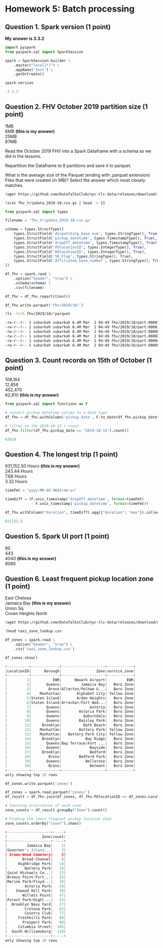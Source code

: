# Homework 5: Batch processing

## Question 1. Spark version (1 point)

**My answer is 3.3.2**

```python
import pyspark
from pyspark.sql import SparkSession
```  

```python
spark = SparkSession.builder \
    .master("local[*]") \
    .appName('test') \
    .getOrCreate()
```  

```python
spark.version
```  

```python
'3.3.2'
```  

## Question 2. FHV October 2019 partition size (1 point)
1MB  
6MB **(this is my answer)**  
25MB  
87MB  

Read the October 2019 FHV into a Spark Dataframe with a schema as we did in the lessons.

Repartition the Dataframe to 6 partitions and save it to parquet.

What is the average size of the Parquet (ending with .parquet extension) Files that were created (in MB)? Select the answer which most closely matches.

```bash
!wget https://github.com/DataTalksClub/nyc-tlc-data/releases/download/fhv/fhv_tripdata_2019-10.csv.gz
```  

```bash
!zcat fhv_tripdata_2019-10.csv.gz | head -n 11 
```  

```python
from pyspark.sql import types

filename = 'fhv_tripdata_2019-10.csv.gz'

schema = types.StructType([
    types.StructField('dispatching_base_num', types.StringType(), True),
    types.StructField('pickup_datetime', types.TimestampType(), True),
    types.StructField('dropOff_datetime', types.TimestampType(), True),
    types.StructField('PUlocationID', types.IntegerType(), True),
    types.StructField('DOlocationID', types.IntegerType(), True),
    types.StructField('SR_Flag', types.StringType(), True),
    types.StructField('Affiliated_base_number', types.StringType(), True),
])

df_fhv = spark.read \
    .option("header", "true") \
    .schema(schema) \
    .csv(filename)

df_fhv = df_fhv.repartition(6)

df_fhv.write.parquet('fhv/2019/10/')
```  

```bash
!ls -ltrh fhv/2019/10/*parquet

-rw-r--r-- 1 subarkah subarkah 6.4M Mar  2 04:49 fhv/2019/10/part-00003-b4a20026-8748-4b64-9432-5cb3cd4ca146-c000.snappy.parquet
-rw-r--r-- 1 subarkah subarkah 6.4M Mar  2 04:49 fhv/2019/10/part-00001-b4a20026-8748-4b64-9432-5cb3cd4ca146-c000.snappy.parquet
-rw-r--r-- 1 subarkah subarkah 6.4M Mar  2 04:49 fhv/2019/10/part-00000-b4a20026-8748-4b64-9432-5cb3cd4ca146-c000.snappy.parquet
-rw-r--r-- 1 subarkah subarkah 6.4M Mar  2 04:49 fhv/2019/10/part-00002-b4a20026-8748-4b64-9432-5cb3cd4ca146-c000.snappy.parquet
-rw-r--r-- 1 subarkah subarkah 6.4M Mar  2 04:49 fhv/2019/10/part-00004-b4a20026-8748-4b64-9432-5cb3cd4ca146-c000.snappy.parquet
-rw-r--r-- 1 subarkah subarkah 6.4M Mar  2 04:49 fhv/2019/10/part-00005-b4a20026-8748-4b64-9432-5cb3cd4ca146-c000.snappy.parquet
```  

## Question 3. Count records on 15th of October (1 point)
108,164  
12,856  
452,470  
62,610 **(this is my answer)**  

```python
from pyspark.sql import functions as F

# convert pickup_datetime column to a Date type
df_fhv = df_fhv.withColumn('pickup_date', F.to_date(df_fhv.pickup_datetime))

# filter on the 2019-10-15 + count
df_fhv.filter(df_fhv.pickup_date == "2019-10-15").count()
``` 

```python
62610
``` 

## Question 4. The longest trip (1 point)
631,152.50 Hours **(this is my answer)**  
243.44 Hours  
7.68 Hours  
3.32 Hours  

```python
timeFmt = "yyyy-MM-dd HH24:mm:ss"

timeDiff = (F.unix_timestamp('dropOff_datetime', format=timeFmt)
            - F.unix_timestamp('pickup_datetime', format=timeFmt))

df_fhv.withColumn("duration", timeDiff).agg({"duration": "max"}).collect()[0][0] / 3600
```  

```python
631152.5
```  

## Question 5. Spark UI port (1 point)
80  
443  
4040 **(this is my answer)**  
8080  

## Question 6. Least frequent pickup location zone (1 point)
East Chelsea  
Jamaica Bay **(this is my answer)**  
Union Sq  
Crown Heights North  

```bash
!wget https://github.com/DataTalksClub/nyc-tlc-data/releases/download/misc/taxi_zone_lookup.csv
```  

```python
!head taxi_zone_lookup.csv
```  

```python
df_zones = spark.read \
    .option("header", "true") \
    .csv('taxi_zone_lookup.csv')

df_zones.show()

+----------+-------------+--------------------+------------+
|LocationID|      Borough|                Zone|service_zone|
+----------+-------------+--------------------+------------+
|         1|          EWR|      Newark Airport|         EWR|
|         2|       Queens|         Jamaica Bay|   Boro Zone|
|         3|        Bronx|Allerton/Pelham G...|   Boro Zone|
|         4|    Manhattan|       Alphabet City| Yellow Zone|
|         5|Staten Island|       Arden Heights|   Boro Zone|
|         6|Staten Island|Arrochar/Fort Wad...|   Boro Zone|
|         7|       Queens|             Astoria|   Boro Zone|
|         8|       Queens|        Astoria Park|   Boro Zone|
|         9|       Queens|          Auburndale|   Boro Zone|
|        10|       Queens|        Baisley Park|   Boro Zone|
|        11|     Brooklyn|          Bath Beach|   Boro Zone|
|        12|    Manhattan|        Battery Park| Yellow Zone|
|        13|    Manhattan|   Battery Park City| Yellow Zone|
|        14|     Brooklyn|           Bay Ridge|   Boro Zone|
|        15|       Queens|Bay Terrace/Fort ...|   Boro Zone|
|        16|       Queens|             Bayside|   Boro Zone|
|        17|     Brooklyn|             Bedford|   Boro Zone|
|        18|        Bronx|        Bedford Park|   Boro Zone|
|        19|       Queens|           Bellerose|   Boro Zone|
|        20|        Bronx|             Belmont|   Boro Zone|
+----------+-------------+--------------------+------------+
only showing top 20 rows
```  

```python
df_zones.write.parquet('zones')
```  

```python
df_zones = spark.read.parquet('zones/')
df_result = df_fhv.join(df_zones, df_fhv.PUlocationID == df_zones.LocationID)
```  

```python
# Counting occurrences of each zone
zone_counts = df_result.groupBy("Zone").count()
```  

```python
# Finding the least frequent pickup location zone
zone_counts.orderBy("count").show()
```  

```python
+--------------------+-----+
|                Zone|count|
+--------------------+-----+
|         Jamaica Bay|    1|
|Governor's Island...|    2|
| Green-Wood Cemetery|    5|
|       Broad Channel|    8|
|     Highbridge Park|   14|
|        Battery Park|   15|
|Saint Michaels Ce...|   23|
|Breezy Point/Fort...|   25|
|Marine Park/Floyd...|   26|
|        Astoria Park|   29|
|    Inwood Hill Park|   39|
|       Willets Point|   47|
|Forest Park/Highl...|   53|
|  Brooklyn Navy Yard|   57|
|        Crotona Park|   62|
|        Country Club|   77|
|     Freshkills Park|   89|
|       Prospect Park|   98|
|     Columbia Street|  105|
|  South Williamsburg|  110|
+--------------------+-----+
only showing top 20 rows
```